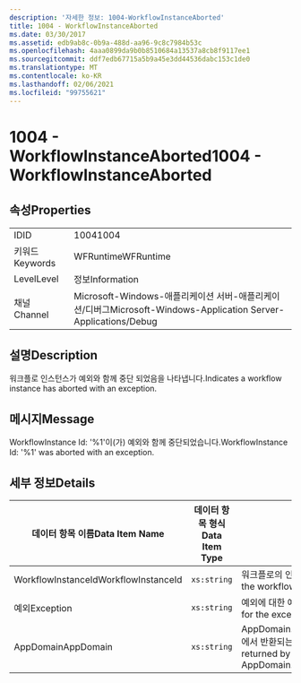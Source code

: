 ```yaml
---
description: '자세한 정보: 1004-WorkflowInstanceAborted'
title: 1004 - WorkflowInstanceAborted
ms.date: 03/30/2017
ms.assetid: edb9ab8c-0b9a-488d-aa96-9c8c7984b53c
ms.openlocfilehash: 4aaa0899da9b0b8510684a13537a8cb8f9117ee1
ms.sourcegitcommit: ddf7edb67715a5b9a45e3dd44536dabc153c1de0
ms.translationtype: MT
ms.contentlocale: ko-KR
ms.lasthandoff: 02/06/2021
ms.locfileid: "99755621"
---
```

# <a name="1004---workflowinstanceaborted"></a><span data-ttu-id="a3015-103">1004 - WorkflowInstanceAborted</span><span class="sxs-lookup"><span data-stu-id="a3015-103">1004 - WorkflowInstanceAborted</span></span>

## <a name="properties"></a><span data-ttu-id="a3015-104">속성</span><span class="sxs-lookup"><span data-stu-id="a3015-104">Properties</span></span>

|||
|-|-|
|<span data-ttu-id="a3015-105">ID</span><span class="sxs-lookup"><span data-stu-id="a3015-105">ID</span></span>|<span data-ttu-id="a3015-106">1004</span><span class="sxs-lookup"><span data-stu-id="a3015-106">1004</span></span>|
|<span data-ttu-id="a3015-107">키워드</span><span class="sxs-lookup"><span data-stu-id="a3015-107">Keywords</span></span>|<span data-ttu-id="a3015-108">WFRuntime</span><span class="sxs-lookup"><span data-stu-id="a3015-108">WFRuntime</span></span>|
|<span data-ttu-id="a3015-109">Level</span><span class="sxs-lookup"><span data-stu-id="a3015-109">Level</span></span>|<span data-ttu-id="a3015-110">정보</span><span class="sxs-lookup"><span data-stu-id="a3015-110">Information</span></span>|
|<span data-ttu-id="a3015-111">채널</span><span class="sxs-lookup"><span data-stu-id="a3015-111">Channel</span></span>|<span data-ttu-id="a3015-112">Microsoft-Windows-애플리케이션 서버-애플리케이션/디버그</span><span class="sxs-lookup"><span data-stu-id="a3015-112">Microsoft-Windows-Application Server-Applications/Debug</span></span>|

## <a name="description"></a><span data-ttu-id="a3015-113">설명</span><span class="sxs-lookup"><span data-stu-id="a3015-113">Description</span></span>

<span data-ttu-id="a3015-114">워크플로 인스턴스가 예외와 함께 중단 되었음을 나타냅니다.</span><span class="sxs-lookup"><span data-stu-id="a3015-114">Indicates a workflow instance has aborted with an exception.</span></span>

## <a name="message"></a><span data-ttu-id="a3015-115">메시지</span><span class="sxs-lookup"><span data-stu-id="a3015-115">Message</span></span>

<span data-ttu-id="a3015-116">WorkflowInstance Id: '%1'이(가) 예외와 함께 중단되었습니다.</span><span class="sxs-lookup"><span data-stu-id="a3015-116">WorkflowInstance Id: '%1' was aborted with an exception.</span></span>

## <a name="details"></a><span data-ttu-id="a3015-117">세부 정보</span><span class="sxs-lookup"><span data-stu-id="a3015-117">Details</span></span>

|<span data-ttu-id="a3015-118">데이터 항목 이름</span><span class="sxs-lookup"><span data-stu-id="a3015-118">Data Item Name</span></span>|<span data-ttu-id="a3015-119">데이터 항목 형식</span><span class="sxs-lookup"><span data-stu-id="a3015-119">Data Item Type</span></span>|<span data-ttu-id="a3015-120">설명</span><span class="sxs-lookup"><span data-stu-id="a3015-120">Description</span></span>|
|--------------------|--------------------|-----------------|
|<span data-ttu-id="a3015-121">WorkflowInstanceId</span><span class="sxs-lookup"><span data-stu-id="a3015-121">WorkflowInstanceId</span></span>|`xs:string`|<span data-ttu-id="a3015-122">워크플로의 인스턴스 ID</span><span class="sxs-lookup"><span data-stu-id="a3015-122">The instance id for the workflow</span></span>|
|<span data-ttu-id="a3015-123">예외</span><span class="sxs-lookup"><span data-stu-id="a3015-123">Exception</span></span>|`xs:string`|<span data-ttu-id="a3015-124">예외에 대한 예외 정보</span><span class="sxs-lookup"><span data-stu-id="a3015-124">The exception details for the exception</span></span>|
|<span data-ttu-id="a3015-125">AppDomain</span><span class="sxs-lookup"><span data-stu-id="a3015-125">AppDomain</span></span>|`xs:string`|<span data-ttu-id="a3015-126">AppDomain.CurrentDomain.FriendlyName에서 반환되는 문자열입니다.</span><span class="sxs-lookup"><span data-stu-id="a3015-126">The string returned by AppDomain.CurrentDomain.FriendlyName.</span></span>|
